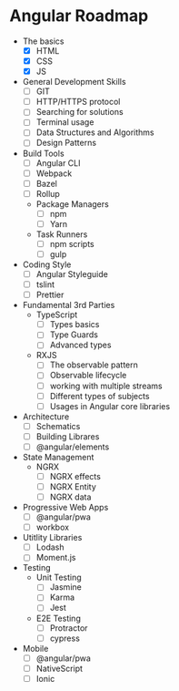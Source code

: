 # Angular Roadmap

- The basics
    - [x]  HTML
    - [x]  CSS
    - [x]  JS
- General Development Skills
    - [ ]  GIT
    - [ ]  HTTP/HTTPS protocol
    - [ ]  Searching for solutions
    - [ ]  Terminal usage
    - [ ]  Data Structures and Algorithms
    - [ ]  Design Patterns
- Build Tools
    - [ ]  Angular CLI
    - [ ]  Webpack
    - [ ]  Bazel
    - [ ]  Rollup
    - Package Managers
        - [ ]  npm
        - [ ]  Yarn
    - Task Runners
        - [ ]  npm scripts
        - [ ]  gulp
- Coding Style
    - [ ]  Angular Styleguide
    - [ ]  tslint
    - [ ]  Prettier
- Fundamental 3rd Parties
    - TypeScript
        - [ ]  Types basics
        - [ ]  Type Guards
        - [ ]  Advanced types
    - RXJS
        - [ ]  The observable pattern
        - [ ]  Observable lifecycle
        - [ ]  working with multiple streams
        - [ ]  Different types of subjects
        - [ ]  Usages in Angular core libraries
- Architecture
    - [ ]  Schematics
    - [ ]  Building Librares
    - [ ]  @angular/elements
- State Management
    - NGRX
        - [ ]  NGRX effects
        - [ ]  NGRX Entity
        - [ ]  NGRX data
- Progressive Web Apps
    - [ ]  @angular/pwa
    - [ ]  workbox
- Utitlity Libraries
    - [ ]  Lodash
    - [ ]  Moment.js
- Testing
    - Unit Testing
        - [ ]  Jasmine
        - [ ]  Karma
        - [ ]  Jest
    - E2E Testing
        - [ ]  Protractor
        - [ ]  cypress
- Mobile
    - [ ]  @angular/pwa
    - [ ]  NativeScript
    - [ ]  Ionic